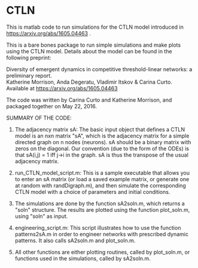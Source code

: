 # CTLN
This is matlab code to run simulations for the CTLN model introduced in https://arxiv.org/abs/1605.04463 .

This is a bare bones package to run simple simulations and make plots using the CTLN model. Details about the model can be found in the following preprint:

Diversity of emergent dynamics in competitive threshold-linear networks: a preliminary report.  
Katherine Morrison, Anda Degeratu, Vladimir Itskov & Carina Curto.  Available at https://arxiv.org/abs/1605.04463

The code was written by Carina Curto and Katherine Morrison, and packaged together on May 22, 2016.

SUMMARY OF THE CODE:

1. The adjacency matrix sA: 
The basic input object that defines a CTLN model is an nxn matrix "sA", which is the adjacency matrix for a simple directed graph on n nodes (neurons).  sA should be a binary matrix with zeros on the diagonal.  Our convention (due to the form of the ODEs) is that sA(i,j) = 1 iff j->i in the graph. sA is thus the transpose of the usual adjacency matrix.

2.  run_CTLN_model_script.m:
This is a sample executable that allows you to enter an sA matrix (or load a saved example matrix, or generate one at random with randDigraph.m), and then simulate the corresponding CTLN model with a choice of parameters and initial conditions. 

3. The simulations are done by the function sA2soln.m, which returns a "soln" structure.  The results are plotted using the function plot_soln.m, using "soln" as input.

4.  engineering_script.m:
This script illustrates how to use the function patterns2sA.m in order to engineer networks with prescribed dynamic patterns.
It also calls sA2soln.m and plot_soln.m.

5.  All other functions are either plotting routines, called by plot_soln.m,
or functions used in the simulations, called by sA2soln.m.
